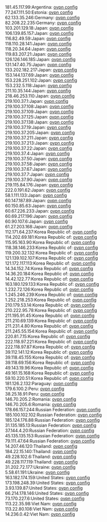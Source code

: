 181.45.117.99:Argentina: [ovpn config](vpn/181_45_117_99.ovpn)  
77.247.111.50:Estonia: [ovpn config](vpn/77_247_111_50.ovpn)  
62.133.35.246:Germany: [ovpn config](vpn/62_133_35_246.ovpn)  
82.208.22.235:Germany: [ovpn config](vpn/82_208_22_235.ovpn)  
103.201.129.18:Japan: [ovpn config](vpn/103_201_129_18.ovpn)  
106.139.85.157:Japan: [ovpn config](vpn/106_139_85_157.ovpn)  
116.82.49.59:Japan: [ovpn config](vpn/116_82_49_59.ovpn)  
118.110.28.141:Japan: [ovpn config](vpn/118_110_28_141.ovpn)  
118.20.34.64:Japan: [ovpn config](vpn/118_20_34_64.ovpn)  
119.83.207.21:Japan: [ovpn config](vpn/119_83_207_21.ovpn)  
126.126.146.185:Japan: [ovpn config](vpn/126_126_146_185.ovpn)  
131.147.40.75:Japan: [ovpn config](vpn/131_147_40_75.ovpn)  
133.202.182.217:Japan: [ovpn config](vpn/133_202_182_217.ovpn)  
153.144.137.69:Japan: [ovpn config](vpn/153_144_137_69.ovpn)  
153.228.251.102:Japan: [ovpn config](vpn/153_228_251_102.ovpn)  
153.232.5.118:Japan: [ovpn config](vpn/153_232_5_118.ovpn)  
211.10.35.144:Japan: [ovpn config](vpn/211_10_35_144.ovpn)  
218.46.253.110:Japan: [ovpn config](vpn/218_46_253_110.ovpn)  
219.100.37.1:Japan: [ovpn config](vpn/219_100_37_1.ovpn)  
219.100.37.108:Japan: [ovpn config](vpn/219_100_37_108.ovpn)  
219.100.37.109:Japan: [ovpn config](vpn/219_100_37_109.ovpn)  
219.100.37.125:Japan: [ovpn config](vpn/219_100_37_125.ovpn)  
219.100.37.138:Japan: [ovpn config](vpn/219_100_37_138.ovpn)  
219.100.37.19:Japan: [ovpn config](vpn/219_100_37_19.ovpn)  
219.100.37.205:Japan: [ovpn config](vpn/219_100_37_205.ovpn)  
219.100.37.211:Japan: [ovpn config](vpn/219_100_37_211.ovpn)  
219.100.37.213:Japan: [ovpn config](vpn/219_100_37_213.ovpn)  
219.100.37.22:Japan: [ovpn config](vpn/219_100_37_22.ovpn)  
219.100.37.4:Japan: [ovpn config](vpn/219_100_37_4.ovpn)  
219.100.37.50:Japan: [ovpn config](vpn/219_100_37_50.ovpn)  
219.100.37.58:Japan: [ovpn config](vpn/219_100_37_58.ovpn)  
219.100.37.67:Japan: [ovpn config](vpn/219_100_37_67.ovpn)  
219.100.37.7:Japan: [ovpn config](vpn/219_100_37_7.ovpn)  
219.100.37.90:Japan: [ovpn config](vpn/219_100_37_90.ovpn)  
219.115.84.176:Japan: [ovpn config](vpn/219_115_84_176.ovpn)  
222.0.191.62:Japan: [ovpn config](vpn/222_0_191_62.ovpn)  
58.1.111.133:Japan: [ovpn config](vpn/58_1_111_133.ovpn)  
60.147.187.89:Japan: [ovpn config](vpn/60_147_187_89.ovpn)  
60.150.85.63:Japan: [ovpn config](vpn/60_150_85_63.ovpn)  
60.67.226.233:Japan: [ovpn config](vpn/60_67_226_233.ovpn)  
60.69.217.196:Japan: [ovpn config](vpn/60_69_217_196.ovpn)  
60.90.107.6:Japan: [ovpn config](vpn/60_90_107_6.ovpn)  
61.27.203.168:Japan: [ovpn config](vpn/61_27_203_168.ovpn)  
112.171.64.237:Korea Republic of: [ovpn config](vpn/112_171_64_237.ovpn)  
114.202.69.181:Korea Republic of: [ovpn config](vpn/114_202_69_181.ovpn)  
115.95.163.90:Korea Republic of: [ovpn config](vpn/115_95_163_90.ovpn)  
118.38.146.233:Korea Republic of: [ovpn config](vpn/118_38_146_233.ovpn)  
119.200.32.132:Korea Republic of: [ovpn config](vpn/119_200_32_132.ovpn)  
121.139.102.107:Korea Republic of: [ovpn config](vpn/121_139_102_107.ovpn)  
121.172.117.113:Korea Republic of: [ovpn config](vpn/121_172_117_113.ovpn)  
14.34.152.74:Korea Republic of: [ovpn config](vpn/14_34_152_74.ovpn)  
14.36.20.184:Korea Republic of: [ovpn config](vpn/14_36_20_184.ovpn)  
14.42.122.77:Korea Republic of: [ovpn config](vpn/14_42_122_77.ovpn)  
163.180.129.133:Korea Republic of: [ovpn config](vpn/163_180_129_133.ovpn)  
1.232.72.126:Korea Republic of: [ovpn config](vpn/1_232_72_126.ovpn)  
1.245.246.239:Korea Republic of: [ovpn config](vpn/1_245_246_239.ovpn)  
1.252.218.253:Korea Republic of: [ovpn config](vpn/1_252_218_253.ovpn)  
210.179.53.14:Korea Republic of: [ovpn config](vpn/210_179_53_14.ovpn)  
210.222.95.78:Korea Republic of: [ovpn config](vpn/210_222_95_78.ovpn)  
211.195.91.45:Korea Republic of: [ovpn config](vpn/211_195_91_45.ovpn)  
211.210.69.139:Korea Republic of: [ovpn config](vpn/211_210_69_139.ovpn)  
211.231.4.80:Korea Republic of: [ovpn config](vpn/211_231_4_80.ovpn)  
211.245.55.154:Korea Republic of: [ovpn config](vpn/211_245_55_154.ovpn)  
220.81.7.15:Korea Republic of: [ovpn config](vpn/220_81_7_15.ovpn)  
222.118.97.221:Korea Republic of: [ovpn config](vpn/222_118_97_221.ovpn)  
222.118.97.87:Korea Republic of: [ovpn config](vpn/222_118_97_87.ovpn)  
39.112.141.12:Korea Republic of: [ovpn config](vpn/39_112_141_12.ovpn)  
39.118.45.155:Korea Republic of: [ovpn config](vpn/39_118_45_155.ovpn)  
39.118.69.156:Korea Republic of: [ovpn config](vpn/39_118_69_156.ovpn)  
49.143.19.96:Korea Republic of: [ovpn config](vpn/49_143_19_96.ovpn)  
49.161.15.168:Korea Republic of: [ovpn config](vpn/49_161_15_168.ovpn)  
59.10.220.51:Korea Republic of: [ovpn config](vpn/59_10_220_51.ovpn)  
181.126.2.132:Paraguay: [ovpn config](vpn/181_126_2_132.ovpn)  
179.6.100.2:Peru: [ovpn config](vpn/179_6_100_2.ovpn)  
38.25.18.91:Peru: [ovpn config](vpn/38_25_18_91.ovpn)  
146.70.205.2:Romania: [ovpn config](vpn/146_70_205_2.ovpn)  
146.70.205.6:Romania: [ovpn config](vpn/146_70_205_6.ovpn)  
178.66.157.244:Russian Federation: [ovpn config](vpn/178_66_157_244.ovpn)  
185.100.102.102:Russian Federation: [ovpn config](vpn/185_100_102_102.ovpn)  
185.124.176.88:Russian Federation: [ovpn config](vpn/185_124_176_88.ovpn)  
31.135.185.13:Russian Federation: [ovpn config](vpn/31_135_185_13.ovpn)  
37.144.4.20:Russian Federation: [ovpn config](vpn/37_144_4_20.ovpn)  
45.135.135.153:Russian Federation: [ovpn config](vpn/45_135_135_153.ovpn)  
79.111.47.64:Russian Federation: [ovpn config](vpn/79_111_47_64.ovpn)  
14.207.46.120:Thailand: [ovpn config](vpn/14_207_46_120.ovpn)  
184.22.15.140:Thailand: [ovpn config](vpn/184_22_15_140.ovpn)  
49.228.102.6:Thailand: [ovpn config](vpn/49_228_102_6.ovpn)  
49.228.117.119:Thailand: [ovpn config](vpn/49_228_117_119.ovpn)  
31.202.72.177:Ukraine: [ovpn config](vpn/31_202_72_177.ovpn)  
5.58.61.191:Ukraine: [ovpn config](vpn/5_58_61_191.ovpn)  
163.182.174.159:United States: [ovpn config](vpn/163_182_174_159.ovpn)  
173.198.248.39:United States: [ovpn config](vpn/173_198_248_39.ovpn)  
3.93.139.87:United States: [ovpn config](vpn/3_93_139_87.ovpn)  
66.214.178.146:United States: [ovpn config](vpn/66_214_178_146.ovpn)  
73.170.227.6:United States: [ovpn config](vpn/73_170_227_6.ovpn)  
113.22.35.98:Viet Nam: [ovpn config](vpn/113_22_35_98.ovpn)  
113.22.80.108:Viet Nam: [ovpn config](vpn/113_22_80_108.ovpn)  
14.236.0.42:Viet Nam: [ovpn config](vpn/14_236_0_42.ovpn)  
